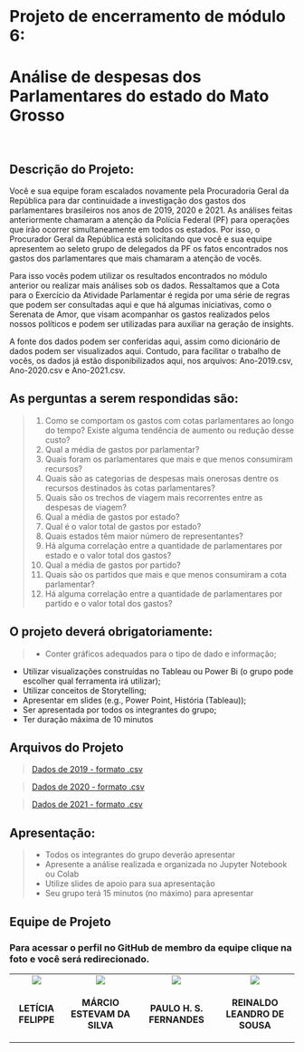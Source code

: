 <p align="center"><img src=""></p>
  
<h1>Projeto de encerramento de módulo 6:</h1>
<h1>Análise de despesas dos Parlamentares do estado do Mato Grosso</h1>
<br>
<h2>Descrição do Projeto:</h2>

<p>Você e sua equipe foram escalados novamente pela Procuradoria Geral da
República para dar continuidade a investigação dos gastos dos parlamentares
brasileiros nos anos de 2019, 2020 e 2021. As análises feitas anteriormente
chamaram a atenção da Polícia Federal (PF) para operações que irão ocorrer
simultaneamente em todos os estados. Por isso, o Procurador Geral da
República está solicitando que você e sua equipe apresentem ao seleto grupo de
delegados da PF os fatos encontrados nos gastos dos parlamentares que mais
chamaram a atenção de vocês.</p>
<p>Para isso vocês podem utilizar os resultados encontrados no módulo anterior ou
realizar mais análises sob os dados. Ressaltamos que a Cota para o Exercício
da Atividade Parlamentar é regida por uma série de regras que podem ser
consultadas aqui e que há algumas iniciativas, como o Serenata de Amor, que
visam acompanhar os gastos realizados pelos nossos políticos e podem ser
utilizadas para auxiliar na geração de insights.</p>
<p>A fonte dos dados podem ser conferidas aqui, assim como dicionário de
dados podem ser visualizados aqui. Contudo, para facilitar o trabalho de
vocês, os dados já estão disponibilizados aqui, nos arquivos: Ano-2019.csv, Ano-2020.csv e Ano-2021.csv.</p> 

<h2>As perguntas a serem respondidas são:</h2>

>1. Como se comportam os gastos com cotas parlamentares ao longo
do tempo? Existe alguma tendência de aumento ou redução desse
custo?
>2. Qual a média de gastos por parlamentar?
>3. Quais foram os parlamentares que mais e que menos consumiram
recursos?
>4. Quais são as categorias de despesas mais onerosas dentre os
recursos destinados às cotas parlamentares?
>5. Quais são os trechos de viagem mais recorrentes entre as despesas
de viagem?
>6. Qual a média de gastos por estado?
>7. Qual é o valor total de gastos por estado?
>8. Quais estados têm maior número de representantes?
>9. Há alguma correlação entre a quantidade de parlamentares por
estado e o valor total dos gastos?
>10. Qual a média de gastos por partido?
>11. Quais são os partidos que mais e que menos consumiram a
cota parlamentar?
>12. Há alguma correlação entre a quantidade de parlamentares
por partido e o valor total dos gastos?

<h2>O projeto deverá obrigatoriamente:</h2>

>* Conter gráficos adequados para o tipo de dado e informação;
* Utilizar visualizações construídas no Tableau ou Power Bi (o grupo pode
escolher qual ferramenta irá utilizar);
* Utilizar conceitos de Storytelling;
* Apresentar em slides (e.g., Power Point, História (Tableau));
* Ser apresentada por todos os integrantes do grupo;
* Ter duração máxima de 10 minutos

<h2>Arquivos do Projeto</h2>

><a href="https://github.com/LeGuigs/ProjetoFinal_Modulo5/blob/main/Ano-2019.csv" target="_blank">Dados de 2019 - formato .csv</a>

><a href="https://github.com/LeGuigs/ProjetoFinal_Modulo5/blob/main/Ano-2020.csv" target="_blank">Dados de 2020 - formato .csv</a>

><a href="https://github.com/LeGuigs/ProjetoFinal_Modulo5/blob/main/Ano-2021.csv" target="_blank">Dados de 2021 - formato .csv</a>


<h2>Apresentação:</h2>

>* Todos os integrantes do grupo deverão apresentar
>* Apresente a análise realizada e organizada no Jupyter Notebook ou
Colab
>* Utilize slides de apoio para sua apresentação 
>* Seu grupo terá 15 minutos (no máximo) para apresentar

<h2>Equipe de Projeto</h2>

<h3>Para acessar o perfil no GitHub de membro da equipe clique na foto e você será redirecionado.</h3>
<table align="center">
    <tr align="center">        
    <td><a href="https://github.com/leticiafelippe"><img src="https://static.wixstatic.com/media/fa559d_7cd4e0d00dc6431e937b93efc00949c9~mv2.jpg/v1/fill/w_189,h_192,al_c,q_80,usm_0.66_1.00_0.01/LETICIA.webp"</a></td>
    <td><a href="https://github.com/Mestevam1976" target="_blank"><img src="https://static.wixstatic.com/media/fa559d_fa2cf4ccc63e4aa6b4139bd9fd83a54c~mv2.jpg/v1/crop/x_74,y_0,w_550,h_595/fill/w_189,h_192,al_c,q_80,usm_0.66_1.00_0.01/marcio.webp"></a></td>
    <td><a href="https://github.com/PHSFernandes"><img src="https://static.wixstatic.com/media/fa559d_32b5fb5b548d47abbbee5f77f35121c9~mv2.jpg/v1/fill/w_189,h_192,al_c,q_80,usm_0.66_1.00_0.01/PH.webp"</a></td>
    <td><a href="https://github.com/Reinaldos"><img src="https://static.wixstatic.com/media/fa559d_6a3934268c4d46d3901ed0e0324b45f0~mv2.jpg/v1/fill/w_189,h_192,al_c,q_80,usm_0.66_1.00_0.01/REINALDO.webp"</a></td>        
    </tr>    
    <tr align="center">
        <td><p align="center"><b>LETÍCIA FELIPPE</b></p></td>
        <td><p align="center"><b>MÁRCIO ESTEVAM DA SILVA</b></p></td>
        <td><p align="center"><b>PAULO H. S. FERNANDES</b></p></td>
        <td><p align="center"><b>REINALDO LEANDRO DE SOUSA</b></p></td>
                
</table>
    
   

